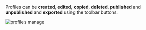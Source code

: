 Profiles can be **created**, **edited**, **copied**, **deleted**, **published** and **unpublished** and **exported** using the toolbar buttons.

![profiles manage](https://cdn.joomlacontenteditor.net/images/docs/profiles/profiles-manage.jpg)